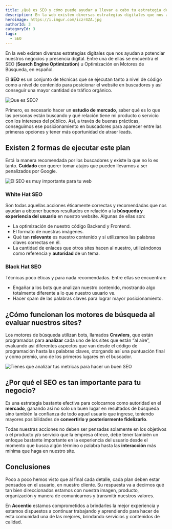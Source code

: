 ```yaml
---
title: ¿Qué es SEO y cómo puede ayudar a llevar a cabo tu estrategia de negocios?
description: En la web existen diversas estrategias digitales que nos ayudan a potenciar nuestros negocios y presencia digital. Entre una de ellas se encuentra el SEO (**Search Engine Optimization**) u Optimización en Motores de Búsqueda, en español.
heroimage: https://i.imgur.com/iczr4ZA.jpg
authorId: 3
categoryId: 3
tags:
  - SEO
---
```


En la web existen diversas estrategias digitales que nos ayudan a potenciar nuestros negocios y presencia digital. Entre una de ellas se encuentra el SEO (**Search Engine Optimization**) u Optimización en Motores de Búsqueda, en español.

El **SEO** es un conjunto de técnicas que se ejecutan tanto a nivel de código como a nivel de contenido para posicionar el website en buscadores y así conseguir una mayor cantidad de tráfico orgánico.

![Que es SEO?](https://i.imgur.com/vpNJGJt.jpg)

Primero, es necesario hacer un **estudio de mercado**, saber qué es lo que las personas están buscando y qué relación tiene mi producto o servicio con los intereses del público. Así, a través de buenas prácticas, conseguimos ese posicionamiento en buscadores para aparecer entre las primeras opciones y tener más oportunidad de atraer leads.

## Existen 2 formas de ejecutar este plan

Está la manera recomendada por los buscadores y existe la que no lo es tanto. **Cuidado** con querer tomar atajos que pueden llevarnos a ser penalizados por Google.

![El SEO es muy importante para tu web](https://i.imgur.com/BWXga7C.jpg)

### White Hat SEO
Son todas aquellas acciones éticamente correctas y recomendadas que nos ayudan a obtener buenos resultados en relación a la **búsqueda y experiencia del usuario** en nuestro website. Algunas de ellas son:

 - La optimización de nuestro código Backend y Frontend.
 - El formato de nuestras imágenes.
 - Qué tan **relevante** es nuestro contenido y si utilizamos las palabras claves correctas en él.
 - La cantidad de enlaces que otros sites hacen al nuestro, utilizándonos como referencia y **autoridad** de un tema.

### Black Hat SEO
Técnicas poco éticas y para nada recomendadas. Entre ellas se encuentran:

- Engañar a los  bots que analizan nuestro contenido, mostrando algo totalmente diferente a lo que nuestro usuario ve.
- Hacer spam de las palabras claves para lograr mayor posicionamiento.

## ¿Cómo funcionan los motores de búsqueda al evaluar nuestros sites?

Los motores de búsqueda utilizan bots, llamados **Crawlers**, que están programados para **analizar** cada uno de los sites que están “al aire”, evaluando así diferentes aspectos que van desde el código de programación hasta las palabras claves, otorgando así una puntuación final y como premio, uno de los primeros lugares en el buscador.

![Tienes que analizar tus metricas para hacer un buen SEO](https://i.imgur.com/Qoo3wsY.jpg)

## ¿Por qué el SEO es tan importante para tu negocio?

Es una estrategia bastante efectiva para colocarnos como autoridad en el **mercado**, ganando así no solo un buen lugar en resultados de búsqueda sino también la confianza de todo aquel usuario que ingrese, teniendo mayores posibilidades de **convertirlo y posteriormente fidelizarlo**.

Todas nuestras acciones no deben ser pensadas solamente en los objetivos o el producto y/o servicio que la empresa ofrece, debe tener también un enfoque bastante importante en la experiencia del usuario desde el momento que busca algún término o palabra hasta las **interacción** más mínima que haga en nuestro site.

## Conclusiones

Poco a poco hemos visto que al final cada detalle, cada plan deben estar pensados en el usuario, en nuestro cliente. Su respuesta va a decirnos qué tan bien direccionados estamos con nuestra imagen, producto, organización y manera de comunicarnos y transmitir nuestros valores.

En **Accentio** estamos comprometidos a brindarles la mejor experiencia y estamos dispuestos a continuar trabajando y aprendiendo para hacer de esta comunidad una de las mejores, brindando servicios y contenidos de calidad.